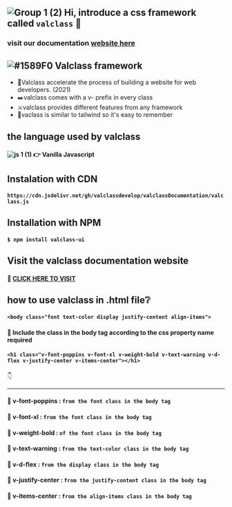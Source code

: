 ## ![Group 1 (2)](https://user-images.githubusercontent.com/79193720/124968810-281e1e00-e050-11eb-860c-2e5a29350368.png) Hi, introduce a css framework called `valclass` :call_me_hand:

### visit our documentation [website here](https://valclassui-v1.vercel.app)

## ![#1589F0](https://via.placeholder.com/15/1589F0/000000?text=+) Valclass framework
- :dash:Valclass accelerate the process of building a website for web developers. (2021)
- :black_nib:valclass comes with a v- prefix in every class
- :crossed_swords:valclass provides different features from any framework
- :magnet:vaclass is similar to tailwind so it's easy to remember

## the language used by valclass
#### ![js 1 (1)](https://user-images.githubusercontent.com/79193720/124968473-cd84c200-e04f-11eb-856d-b26cd2600241.png) :point_right: Vanilla Javascript

## Instalation with CDN
#### `https://cdn.jsdelivr.net/gh/valclassdevelop/valclassDocumentation/valclass.js`

## Installation with NPM
#### `$ npm install valclass-ui`

## Visit the valclass documentation website
#### :rocket: [CLICK HERE TO VISIT](https://cdn.jsdelivr.net/gh/valclassdevelop/valclassDocumentation/valclass.js)

## how to use valclass in .html file:grey_question:
#### `<body class="font text-color display justify-content align-items">`
#### :round_pushpin: Include the class in the body tag according to the css property name required

#### `<h1 class="v-font-poppins v-font-xl v-weight-bold v-text-warning v-d-flex v-justify-center v-items-center"></h1>` 

:point_down:

-------------------------

#### :electric_plug: v-font-poppins : `from the font class in the body tag`
#### :electric_plug: v-font-xl : `from the font class in the body tag`
#### :electric_plug: v-weight-bold : `of the font class in the body tag`
#### :electric_plug: v-text-warning : `from the text-color class in the body tag`
#### :electric_plug: v-d-flex : `from the display class in the body tag`
#### :electric_plug: v-justify-center : `from the justify-content class in the body tag`
#### :electric_plug: v-items-center : `from the align-items class in the body tag`

